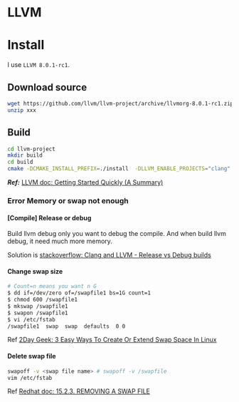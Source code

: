 # LLVM

# Install

I use `LLVM 8.0.1-rc1`.

## Download source

```bash
wget https://github.com/llvm/llvm-project/archive/llvmorg-8.0.1-rc1.zip
unzip xxx
```

## Build

```bash
cd llvm-project
mkdir build
cd build
cmake -DCMAKE_INSTALL_PREFIX=./install  -DLLVM_ENABLE_PROJECTS="clang" -DCMAKE_BUILD_TYPE=Release ../llvm
```

***Ref:*** [LLVM doc: Getting Started Quickly (A Summary)](https://llvm.org/docs/GettingStarted.html#getting-started-quickly-a-summary)

### Error Memory or swap not enough

#### [Compile] Release or debug

Build llvm debug only you want to debug the compile. And when build llvm debug, it need much more memory.

Solution is [stackoverflow: Clang and LLVM - Release vs Debug builds](https://stackoverflow.com/questions/21643917/clang-and-llvm-release-vs-debug-builds)

#### Change swap size

```bash
# Count=n means you want n G
$ dd if=/dev/zero of=/swapfile1 bs=1G count=1
$ chmod 600 /swapfile1
$ mkswap /swapfile1
$ swapon /swapfile1
$ vi /etc/fstab
/swapfile1  swap  swap  defaults  0 0
```

Ref [2Day Geek: 3 Easy Ways To Create Or Extend Swap Space In Linux](https://www.2daygeek.com/add-extend-increase-swap-space-memory-file-partition-linux/#)

#### Delete swap file

```bash
swapoff -v <swap file name> # swapoff -v /swapfile
vim /etc/fstab
```

Ref [Redhat doc: 15.2.3. REMOVING A SWAP FILE](https://access.redhat.com/documentation/en-us/red_hat_enterprise_linux/6/html/storage_administration_guide/swap-removing-file)

